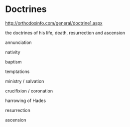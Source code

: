 # Doctrines


http://orthodoxinfo.com/general/doctrine1.aspx

the doctrines of his life, death, resurrection and ascension

annunciation

nativity

baptism

temptations 

ministry / salvation 

crucifixion / coronation

harrowing of Hades

resurrection 

ascension













